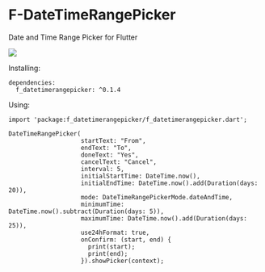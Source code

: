 # F-DateTimeRangePicker
Date and Time Range Picker for Flutter

![](https://raw.githubusercontent.com/longphanmn/f-datetimerangepicker/master/screenshots/sc1.png?token=AUGo18Ndj6dQk9mfcaIq5Cj0FfUS5_Pkks5cfn0JwA%3D%3D)

Installing:

~~~~
dependencies:
  f_datetimerangepicker: ^0.1.4
~~~~
    
Using:

~~~~
import 'package:f_datetimerangepicker/f_datetimerangepicker.dart';

DateTimeRangePicker(
                    startText: "From",
                    endText: "To",
                    doneText: "Yes",
                    cancelText: "Cancel",
                    interval: 5,
                    initialStartTime: DateTime.now(),
                    initialEndTime: DateTime.now().add(Duration(days: 20)),
                    mode: DateTimeRangePickerMode.dateAndTime,
                    minimumTime: DateTime.now().subtract(Duration(days: 5)),
                    maximumTime: DateTime.now().add(Duration(days: 25)),
                    use24hFormat: true,
                    onConfirm: (start, end) {
                      print(start);
                      print(end);
                    }).showPicker(context);
              
~~~~
